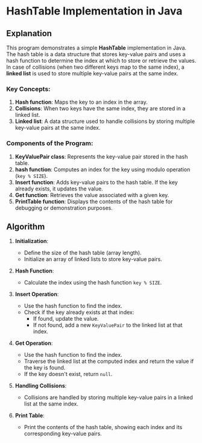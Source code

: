 
# HashTable Implementation in Java

## Explanation

This program demonstrates a simple **HashTable** implementation in Java. The hash table is a data structure that stores key-value pairs and uses a hash function to determine the index at which to store or retrieve the values. In case of collisions (when two different keys map to the same index), a **linked list** is used to store multiple key-value pairs at the same index.

### Key Concepts:
1. **Hash function**: Maps the key to an index in the array.
2. **Collisions**: When two keys have the same index, they are stored in a linked list.
3. **Linked list**: A data structure used to handle collisions by storing multiple key-value pairs at the same index.

### Components of the Program:
1. **KeyValuePair class**: Represents the key-value pair stored in the hash table.
2. **hash function**: Computes an index for the key using modulo operation (`key % SIZE`).
3. **Insert function**: Adds key-value pairs to the hash table. If the key already exists, it updates the value.
4. **Get function**: Retrieves the value associated with a given key.
5. **PrintTable function**: Displays the contents of the hash table for debugging or demonstration purposes.

## Algorithm

1. **Initialization**: 
   - Define the size of the hash table (array length).
   - Initialize an array of linked lists to store key-value pairs.

2. **Hash Function**: 
   - Calculate the index using the hash function `key % SIZE`.

3. **Insert Operation**:
   - Use the hash function to find the index.
   - Check if the key already exists at that index:
     - If found, update the value.
     - If not found, add a new `KeyValuePair` to the linked list at that index.

4. **Get Operation**:
   - Use the hash function to find the index.
   - Traverse the linked list at the computed index and return the value if the key is found.
   - If the key doesn't exist, return `null`.

5. **Handling Collisions**:
   - Collisions are handled by storing multiple key-value pairs in a linked list at the same index.

6. **Print Table**:
   - Print the contents of the hash table, showing each index and its corresponding key-value pairs.